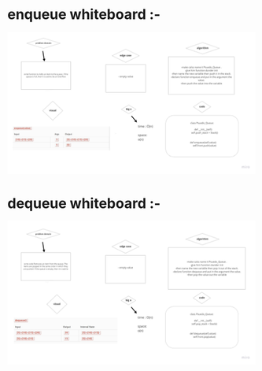 # enqueue whiteboard :-

![enqueue image](image/enqueue.jpg)




# dequeue whiteboard :-

![dequeue image](image/dequeue.jpg)
